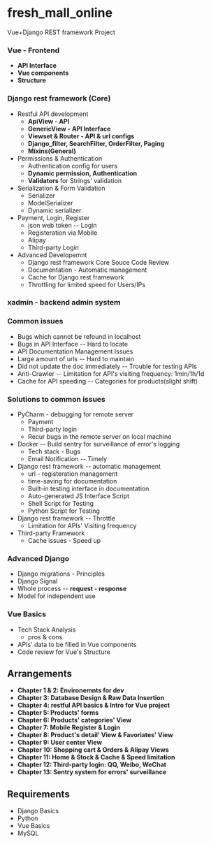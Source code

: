 # fresh_mall_online
Vue+Django REST framework Project 

### Vue - Frontend
  * **API Interface**
  * **Vue components**
  * **Structure**
### **Django rest framework** **(Core)**
  * Restful API development
    * **ApiView - API**
    * **GenericView - API Interface**
    * **Viewset & Router - API & url configs**
    * **Django_filter, SearchFilter, OrderFilter, Paging**
    * **Mixins(General)**
  * Permissions & Authentication 
    * Authentication config for users
    * **Dynamic permission, Authentication**
    * **Validators** for Strings' validation
  * Serialization & Form Validation
    * Serializer
    * ModelSerializer
    * Dynamic serializer
  * Payment, Login, Register
    * json web token -- Login
    * Registeration via Mobile
    * Alipay 
    * Third-party Login
  * Advanced Developemnt
    * Django rest framework Core Souce Code Review
    * Documentation - Automatic management
    * Cache for Django rest framework
    * Throttling for limited speed for Users/IPs
### xadmin - backend admin system

### Common issues
  * Bugs which cannot be refound in localhost
  * Bugs in API Interface -- Hard to locate
  * API Documentation Management Issues
  * Large amount of urls -- Hard to maintain
  * Did not update the doc immediately -- Trouble for testing APIs
  * Anti-Crawler -- Limitation for API's visiting frequency: 1min/1h/1d
  * Cache for API speeding -- Categories for products(slight shift)
### Solutions to common issues
  * PyCharm - debugging for remote server
    * Payment
    * Third-party login
    * Recur bugs in the remote server on local machine
  * Docker -- Build sentry for surveillance of error's logging 
    * Tech stack - Bugs
    * Email Notification -- Timely
  * Django rest framework -- automatic management
    * url - registeration management 
    * time-saving for documentation
    * Built-in testing interface in documentation
    * Auto-generated JS Interface Script
    * Shell Script for Testing
    * Python Script for Testing
  * Django rest framework -- Throttle 
    * Limitation for APIs' Visiting frequency
  * Third-party Framework 
    * Cache issues - Speed up
### Advanced Django
  * Django migrations - Principles
  * Django Signal
  * Whole process -- **request - response**
  * Model for independent use
### Vue Basics
  * Tech Stack Analysis
    * pros & cons
  * APIs' data to be filled in Vue components
  * Code review for Vue's Structure
  
## Arrangements
* **Chapter 1 & 2: Environemnts for dev**
* **Chapter 3: Database Design & Raw Data Insertion**
* **Chapter 4: restful API basics & Intro for Vue project**
* **Chapter 5: Products' forms**
* **Chapter 6: Products' categories' View**
* **Chapter 7: Mobile Register & Login**
* **Chapter 8: Product's detail' View & Favoriates' View**
* **Chapter 9: User center View**
* **Chapter 10: Shopping cart & Orders & Alipay Views**
* **Chapter 11: Home & Stock & Cache & Speed limitation**
* **Chapter 12: Third-party login: QQ, Weibo, WeChat**
* **Chapter 13: Sentry system for errors' surveillance**

## Requirements
* Django Basics
* Python 
* Vue Basics
* MySQL



  
  

  

